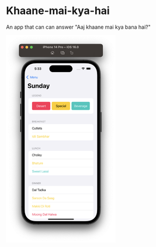 # Khaane-mai-kya-hai
An app that can can answer "Aaj khaane mai kya bana hai?"

<img src="screenshot.png" width=300/>
